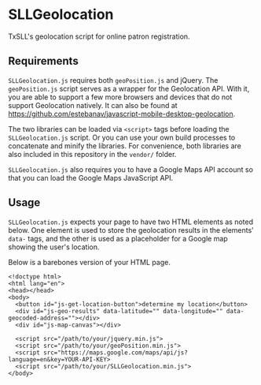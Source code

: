 # SLLGeolocation
TxSLL's geolocation script for online patron registration.

## Requirements
`SLLGeolocation.js` requires both `geoPosition.js` and jQuery. The `geoPosition.js` script serves as a wrapper for the Geolocation API. With it, you are able to support a few more browsers and devices that do not support Geolocation natively. It can also be found at https://github.com/estebanav/javascript-mobile-desktop-geolocation.

The two libraries can be loaded via `<script>` tags before loading the `SLLGeolocation.js` script. Or you can use your own build processes to concatenate and minify the libraries. For convenience, both libraries are also included in this repository in the `vendor/` folder.

`SLLGeolocation.js` also requires you to have a Google Maps API account so that you can load the Google Maps JavaScript API.

## Usage
`SLLGeolocation.js` expects your page to have two HTML elements as noted below. One element is used to store the geolocation results in the elements' `data-` tags, and the other is used as a placeholder for a Google map showing the user's location.

Below is a barebones version of your HTML page.

```
<!doctype html>
<html lang="en">
<head></head>
<body>
  <button id="js-get-location-button">determine my location</button>
  <div id="js-geo-results" data-latitude="" data-longitude="" data-geocoded-address=""></div>
  <div id="js-map-canvas"></div>
  
  <script src="/path/to/your/jquery.min.js">
  <script src="/path/to/your/geoPosition.min.js">
  <script src="https://maps.google.com/maps/api/js?language=en&key=YOUR-API-KEY>
  <script src="/path/to/your/SLLGeolocation.min.js">
</body>
```
